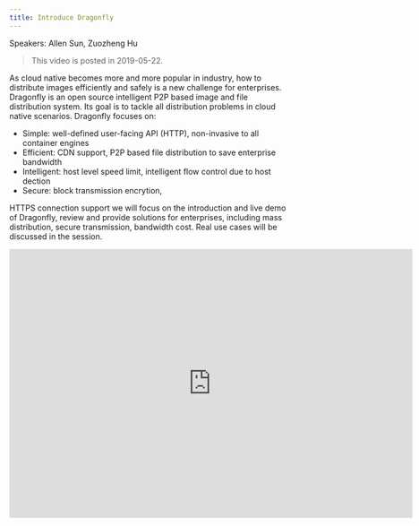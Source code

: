 ```yaml
---
title: Introduce Dragonfly
---
```


Speakers: Allen Sun, Zuozheng Hu

> This video is posted in 2019-05-22.

As cloud native becomes more and more popular in industry, how to distribute images efficiently
and safely is a new challenge for enterprises.
Dragonfly is an open source intelligent P2P based image and file distribution system.
Its goal is to tackle all distribution problems in cloud native scenarios.
Dragonfly focuses on:

- Simple: well-defined user-facing API (HTTP), non-invasive to all container engines
- Efficient: CDN support, P2P based file distribution to save enterprise bandwidth
- Intelligent: host level speed limit, intelligent flow control due to host dection
- Secure: block transmission encrytion,

HTTPS connection support we will focus on the introduction and live demo of Dragonfly,
review and provide solutions for enterprises, including mass distribution, secure transmission, bandwidth cost.
Real use cases will be discussed in the session.

<!-- markdownlint-disable -->

<iframe width="720" height="480" src="https://www.youtube.com/embed/tTNW4lq5mes" title="YouTube video player" frameborder="0" allow="accelerometer; autoplay; clipboard-write; encrypted-media; gyroscope; picture-in-picture" allowfullscreen> </iframe>

<!-- markdownlint-restore -->
